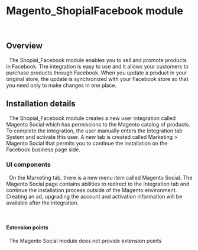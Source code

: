 # Magento_ShopialFacebook module
 
## Overview
 
The Shopial_Facebook module enables you to sell and promote products in Facebook.  The integration is easy to use and it allows your customers to purchase products through Facebook.  When you update a product in your original store, the update is synchronized with your Facebook store so that you need only to make changes in one place. 
 
## Installation details
 
The Shopial_Facebook module creates a new user integration called Magento Social which has permissions to the Magento catalog of products. To complete the integration, the user manually enters the Integration tab System and activate this user.   A new tab is created called Marketing > Magento Social that permits you to continue the installation on the Facebook business page side.
  
### UI components
 
On the Marketing tab, there is a new menu item called Magento Social. The Magento Social page contains abilities to redirect to the Integration tab and continue the installation process outside of the Magento environment. Creating an ad, upgrading the account and activation information will be available after the integration.

 
#### Extension points
 
The Magento Social module does not provide extension points 


